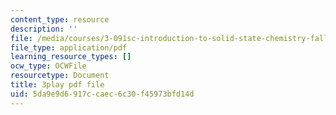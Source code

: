 ```yaml
---
content_type: resource
description: ''
file: /media/courses/3-091sc-introduction-to-solid-state-chemistry-fall-2010/5da9e9d6917ccaec6c30f45973bfd14d_IKJJ1SiMbjg.pdf
file_type: application/pdf
learning_resource_types: []
ocw_type: OCWFile
resourcetype: Document
title: 3play pdf file
uid: 5da9e9d6-917c-caec-6c30-f45973bfd14d
---
```

